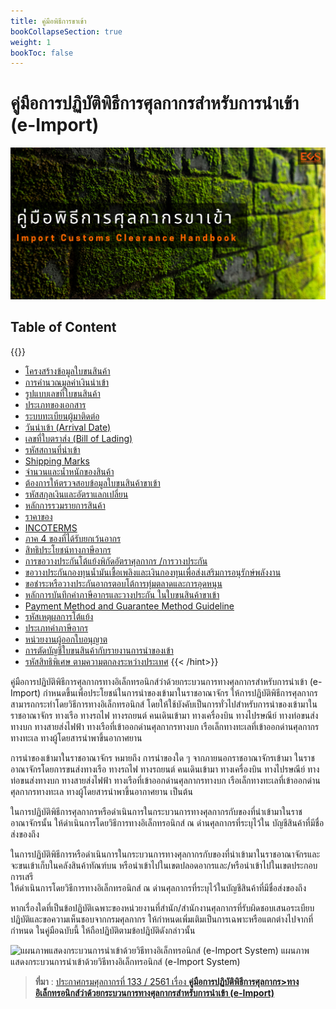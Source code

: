 ```yaml
---
title: คู่มือพิธีการขาเข้า
bookCollapseSection: true
weight: 1
bookToc: false
---
```


คู่มือการปฏิบัติพิธีการศุลกากรสำหรับการนำเข้า (e-Import)
====

![](https://github.com/ecs-support/knowledge-center/raw/master/img/cover/import-Customs-clearance-handbook.png)

## Table of Content  

{{<hint  warning>}}

-   [โครงสร้างข้อมูลใบขนสินค้า](/knowledge-center/customs-clearance/docs/import/import-guide/data-structure/)
-   [การคำนวณมูลค่าเงินนำเข้า](/knowledge-center/customs-clearance/docs/import/import-guide/calculate-cif/)
-   [รูปแบบเลขที่ใบขนสินค้า](/knowledge-center/customs-clearance/docs/import/import-guide/declaration-no/)
-   [ประเภทของเอกสาร](/knowledge-center/customs-clearance/docs/import/import-guide/type-ducument/)
-   [ระบบทะเบียนผู้มาติดต่อ](/knowledge-center/customs-clearance/docs/import/import-guide/contact-registration/)
-   [วันนำเข้า (Arrival Date)](/knowledge-center/customs-clearance/docs/import/import-guide/arrival-date/)
-   [เลขที่ใบตราส่ง (Bill of Lading)](/knowledge-center/customs-clearance/docs/import/import-guide/bill-of-loading-no/)
-   [รหัสสถานที่นำเข้า](/knowledge-center/customs-clearance/docs/import/import-guide/area/)
-   [Shipping Marks](/knowledge-center/customs-clearance/docs/import/import-guide/shipping-marks/)
-   [จำนวนและน้ำหนักของสินค้า](/knowledge-center/customs-clearance/docs/import/import-guide/quantity-weight/)
-   [ต้องการให้ตรวจสอบข้อมูลใบขนสินค้าขาเข้า](/knowledge-center/customs-clearance/docs/import/import-guide/assessment-request-code/)
-   [รหัสสกุลเงินและอัตราแลกเปลี่ยน](/knowledge-center/customs-clearance/docs/import/import-guide/currency-code-exchange-rate/)
-   [หลักการรวมรายการสินค้า](/knowledge-center/customs-clearance/docs/import/import-guide/merge-item/)
-   [ราคาของ](/knowledge-center/customs-clearance/docs/import/import-guide/cif-value/)
-   [INCOTERMS](/knowledge-center/customs-clearance/docs/import/import-guide/incoterms/)
-   [ภาค 4 ของที่ได้รับยกเว้นอากร](/knowledge-center/customs-clearance/docs/import/import-guide/part-4/)
-   [สิทธิประโยชน์ทางภาษีอากร](/knowledge-center/customs-clearance/docs/import/import-guide/tax-incentives/)
-   [การขอวางประกันโต้แย้งพิกัดอัตราศุลกากร /การวางประกัน](/knowledge-center/customs-clearance/docs/import/import-guide/guarantee-argumentative/)
-   [ขอวางประกันกองทุนน้ำมันเชื้อเพลิงและเงินกองทุนเพื่อส่งเสริมการอนุรักษ์พลังงาน](/knowledge-center/customs-clearance/docs/import/import-guide/guarantee-fuel-fund/)
-   [ขอชำระหรือวางประกันอากรตอบโต้การทุ่มตลาดและการอุดหนุน](/knowledge-center/customs-clearance/docs/import/import-guide/gurantee-anti-dumping/)
-   [หลักการบันทึกค่าภาษีอากรและวางประกัน ในใบขนสินค้าขาเข้า](/knowledge-center/customs-clearance/docs/import/import-guide/input-duty/)
-   [Payment Method and Guarantee Method Guideline](/knowledge-center/customs-clearance/docs/import/import-guide/payment-method/)
-   [รหัสเหตุผลการโต้แย้ง](/knowledge-center/customs-clearance/docs/import/import-guide/argumentative-reason-code/)
-   [ประเภทค่าภาษีอากร](/knowledge-center/customs-clearance/docs/import/import-guide/type-duty/)
-   [หน่วยงานผู้ออกใบอนุญาต](/knowledge-center/customs-clearance/docs/import/import-guide/permit-issue-authority/)
-   [การตัดบัญชีใบขนสินค้ากับรายงานการนำของเข้า](/knowledge-center/customs-clearance/docs/import/import-guide/checking-mainfest/)
-   [รหัสสิทธิพิเศษ ตามความตกลงระหว่างประเทศ](/knowledge-center/customs-clearance/docs/import/import-guide/privilege/)
{{< /hint>}}


คู่มือการปฏิบัติพิธีการศุลกากรทางอิเล็กทรอนิกส์ว่าด้วยกระบวนการทางศุลกากรสำหรับการนำเข้า    (e-Import) กำหนดขึ้นเพื่อประโยชน์ในการนำของเข้ามาในราชอาณาจักร ให้การปฏิบัติพิธีการศุลกากรสามารถกระทำโดยวิธีการทางอิเล็กทรอนิกส์ โดยให้ใช้บังคับเป็นการทั่วไปสำหรับการนำของเข้ามาในราชอาณาจักร
ทางเรือ ทางรถไฟ ทางรถยนต์ คนเดินเข้ามา ทางเครื่องบิน  ทางไปรษณีย์ ทางท่อขนส่งทางบก ทางสายส่งไฟฟ้า ทางเรือที่เข้าออกด่านศุลกากรทางบก เรือเล็กทางทะเลที่เข้าออกด่านศุลกากรทางทะเล ทางผู้โดยสารนำพาขึ้นอากาศยาน 

การนำของเข้ามาในราชอาณาจักร หมายถึง การนำของใด ๆ จากภายนอกราชอาณาจักรเข้ามา         ในราชอาณาจักรโดยการขนส่งทางเรือ ทางรถไฟ ทางรถยนต์ คนเดินเข้ามา ทางเครื่องบิน ทางไปรษณีย์ 
ทางท่อขนส่งทางบก ทางสายส่งไฟฟ้า ทางเรือที่เข้าออกด่านศุลกากรทางบก เรือเล็กทางทะเลที่เข้าออกด่านศุลกากรทางทะเล ทางผู้โดยสารนำพาขึ้นอากาศยาน เป็นต้น 

ในการปฏิบัติพิธีการศุลกากรหรือดำเนินการในกระบวนการทางศุลกากรกับของที่นำเข้ามาในราชอาณาจักรนั้น ให้ดำเนินการโดยวิธีการทางอิเล็กทรอนิกส์ ณ ด่านศุลกากรที่ระบุไว้ใน บัญชีสินค้าที่มีชื่อส่งของถึง

ในการปฏิบัติพิธีการหรือดำเนินการในกระบวนการทางศุลกากรกับของที่นำเข้ามาในราชอาณาจักรและจะขนเข้าเก็บในคลังสินค้าทัณฑ์บน หรือนำเข้าไปในเขตปลอดอากรและ/หรือนำเข้าไปในเขตประกอบการเสรี    
ให้ดำเนินการโดยวิธีการทางอิเล็กทรอนิกส์ ณ ด่านศุลกากรที่ระบุไว้ในบัญชีสินค้าที่มีชื่อส่งของถึง

หากเรื่องใดที่เป็นข้อปฏิบัติเฉพาะของหน่วยงานที่สำนัก/สำนักงานศุลกากรที่รับผิดชอบเสนอระเบียบปฏิบัติและขอความเห็นชอบจากกรมศุลกากร ให้กำหนดเพิ่มเติมเป็นการเฉพาะหรือแตกต่างไปจากที่กำหนด
ในคู่มือฉบับนี้ ให้ถือปฏิบัติตามข้อปฎิบัติดังกล่าวนั้น


![แผนภาพแสดงกระบวนการนำเข้าด้วยวิธีทางอิเล็กทรอนิกส์ (e-Import System)](https://github.com/yosarawut/WorkingArea/raw/master/KnowledgeCenter/img/e-import_system.png)
แผนภาพแสดงกระบวนการนำเข้าด้วยวิธีทางอิเล็กทรอนิกส์ (e-Import System)

> **ที่มา** : [ประกาศกรมศุลกากรที่ 133 / 2561 เรื่อง **คู่มือการปฏิบัติพิธีการศุลกากร>ทางอิเล็กทรอนิกส์ว่าด้วยกระบวนการทางศุลกากรสำหรับการนำเข้า (e-Import)**](http://www.customs.go.th/cont_strc_download_with_docno_date.php?lang=th&top_menu=menu_homepage&current_id=14223132414d505f49464b49464b4a)